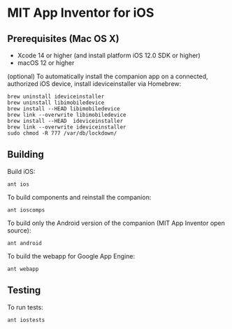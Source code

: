 # MIT App Inventor for iOS

## Prerequisites (Mac OS X)

* Xcode 14 or higher (and install platform iOS 12.0 SDK or higher)
* macOS 12 or higher

(optional) To automatically install the companion app on a connected, authorized iOS device, install ideviceinstaller via Homebrew:

```
brew uninstall ideviceinstaller
brew uninstall libimobiledevice
brew install --HEAD libimobiledevice
brew link --overwrite libimobiledevice
brew install --HEAD  ideviceinstaller
brew link --overwrite ideviceinstaller
sudo chmod -R 777 /var/db/lockdown/
```

## Building

Build iOS:

```shell
ant ios
```

To build components and reinstall the companion:

```shell
ant ioscomps
```

To build only the Android version of the companion (MIT App Inventor open source):

```shell
ant android
```

To build the webapp for Google App Engine:

```shell
ant webapp
```

## Testing

To run tests:

```shell
ant iostests
```
